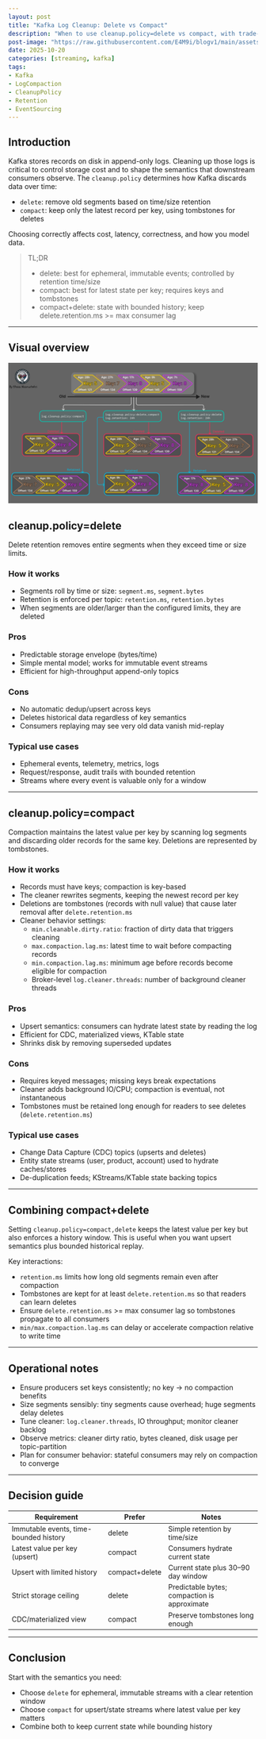 ```yaml
---
layout: post
title: "Kafka Log Cleanup: Delete vs Compact"
description: "When to use cleanup.policy=delete vs compact, with trade-offs, configs, and recipes"
post-image: "https://raw.githubusercontent.com/E4M9i/blogv1/main/assets/images/KafkaRetention.jpg"
date: 2025-10-20
categories: [streaming, kafka]
tags:
- Kafka
- LogCompaction
- CleanupPolicy
- Retention
- EventSourcing
---
```


## Introduction
Kafka stores records on disk in append-only logs. Cleaning up those logs is critical to control storage cost and to shape the semantics that downstream consumers observe. The `cleanup.policy` determines how Kafka discards data over time:

- `delete`: remove old segments based on time/size retention
- `compact`: keep only the latest record per key, using tombstones for deletes

Choosing correctly affects cost, latency, correctness, and how you model data.

> TL;DR
> - delete: best for ephemeral, immutable events; controlled by retention time/size
> - compact: best for latest state per key; requires keys and tombstones
> - compact+delete: state with bounded history; keep delete.retention.ms >= max consumer lag

---

## Visual overview

![Kafka retention and cleanup policies](https://raw.githubusercontent.com/E4M9i/blogv1/main/assets/images/KafkaRetention.jpg)

## cleanup.policy=delete
Delete retention removes entire segments when they exceed time or size limits.

### How it works
- Segments roll by time or size: `segment.ms`, `segment.bytes`
- Retention is enforced per topic: `retention.ms`, `retention.bytes`
- When segments are older/larger than the configured limits, they are deleted

### Pros
- Predictable storage envelope (bytes/time)
- Simple mental model; works for immutable event streams
- Efficient for high-throughput append-only topics

### Cons
- No automatic dedup/upsert across keys
- Deletes historical data regardless of key semantics
- Consumers replaying may see very old data vanish mid-replay

### Typical use cases
- Ephemeral events, telemetry, metrics, logs
- Request/response, audit trails with bounded retention
- Streams where every event is valuable only for a window

---

## cleanup.policy=compact
Compaction maintains the latest value per key by scanning log segments and discarding older records for the same key. Deletions are represented by tombstones.

### How it works
- Records must have keys; compaction is key-based
- The cleaner rewrites segments, keeping the newest record per key
- Deletions are tombstones (records with null value) that cause later removal after `delete.retention.ms`
- Cleaner behavior settings:
  - `min.cleanable.dirty.ratio`: fraction of dirty data that triggers cleaning
  - `max.compaction.lag.ms`: latest time to wait before compacting records
  - `min.compaction.lag.ms`: minimum age before records become eligible for compaction
  - Broker-level `log.cleaner.threads`: number of background cleaner threads

### Pros
- Upsert semantics: consumers can hydrate latest state by reading the log
- Efficient for CDC, materialized views, KTable state
- Shrinks disk by removing superseded updates

### Cons
- Requires keyed messages; missing keys break expectations
- Cleaner adds background IO/CPU; compaction is eventual, not instantaneous
- Tombstones must be retained long enough for readers to see deletes (`delete.retention.ms`)

### Typical use cases
- Change Data Capture (CDC) topics (upserts and deletes)
- Entity state streams (user, product, account) used to hydrate caches/stores
- De-duplication feeds; KStreams/KTable state backing topics

---

## Combining compact+delete
Setting `cleanup.policy=compact,delete` keeps the latest value per key but also enforces a history window. This is useful when you want upsert semantics plus bounded historical replay.

Key interactions:
- `retention.ms` limits how long old segments remain even after compaction
- Tombstones are kept for at least `delete.retention.ms` so that readers can learn deletes
- Ensure `delete.retention.ms` >= max consumer lag so tombstones propagate to all consumers
- `min/max.compaction.lag.ms` can delay or accelerate compaction relative to write time

---

## Operational notes
- Ensure producers set keys consistently; no key -> no compaction benefits
- Size segments sensibly: tiny segments cause overhead; huge segments delay deletes
- Tune cleaner: `log.cleaner.threads`, IO throughput; monitor cleaner backlog
- Observe metrics: cleaner dirty ratio, bytes cleaned, disk usage per topic-partition
- Plan for consumer behavior: stateful consumers may rely on compaction to converge

---

## Decision guide

| Requirement | Prefer | Notes |
|---|---|---|
| Immutable events, time-bounded history | delete | Simple retention by time/size |
| Latest value per key (upsert) | compact | Consumers hydrate current state |
| Upsert with limited history | compact+delete | Current state plus 30–90 day window |
| Strict storage ceiling | delete | Predictable bytes; compaction is approximate |
| CDC/materialized view | compact | Preserve tombstones long enough |

---

## Conclusion
Start with the semantics you need:

- Choose `delete` for ephemeral, immutable streams with a clear retention window
- Choose `compact` for upsert/state streams where latest value per key matters
- Combine both to keep current state while bounding history


